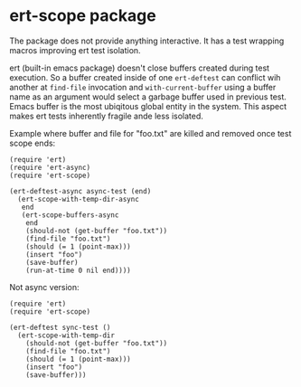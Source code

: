 # ert-scope package

The package does not provide anything interactive.  It has a test
wrapping macros improving ert test isolation.

ert (built-in emacs package) doesn't close buffers created during test
execution.  So a buffer created inside of one `ert-deftest` can
conflict wih another at `find-file` invocation and
`with-current-buffer` using a buffer name as an argument would select
a garbage buffer used in previous test. Emacs buffer is the most
ubiqitous global entity in the system.  This aspect makes ert tests
inherently fragile ande less isolated.

Example where buffer and file for "foo.txt" are killed and removed once
test scope ends:

``` emacs-lisp
(require 'ert)
(require 'ert-async)
(require 'ert-scope)

(ert-deftest-async async-test (end)
  (ert-scope-with-temp-dir-async
   end
   (ert-scope-buffers-async
    end
    (should-not (get-buffer "foo.txt"))
    (find-file "foo.txt")
    (should (= 1 (point-max)))
    (insert "foo")
    (save-buffer)
    (run-at-time 0 nil end))))
```

Not async version:
``` emacs-lisp
(require 'ert)
(require 'ert-scope)

(ert-deftest sync-test ()
  (ert-scope-with-temp-dir
    (should-not (get-buffer "foo.txt"))
    (find-file "foo.txt")
    (should (= 1 (point-max)))
    (insert "foo")
    (save-buffer)))
```
